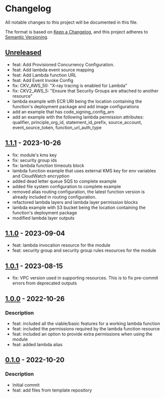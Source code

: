# Changelog
All notable changes to this project will be documented in this file.

The format is based on [Keep a Changelog](https://keepachangelog.com/en/1.0.0/),
and this project adheres to [Semantic Versioning](https://semver.org/spec/v2.0.0.html).

## [Unreleased]
- feat: Add Provisioned Concurrency Configuration.
- feat: Add lambda event source mapping
- feat: Add Lambda function URL
- feat: Add Event Invoke Config
- fix: CKV_AWS_50: "X-ray tracing is enabled for Lambda"
- fix: CKV2_AWS_5: "Ensure that Security Groups are attached to another resource"
- lambda example with ECR URI being the location containing the function's deployment package and add image configurations
- add an example that has code_signing_config_arn
- add an example with the following lambda permission attributes: qualifier, principle_org_id, statement_id_prefix, source_account, event_source_token, function_url_auth_type


## [1.1.1] - 2023-10-26
- fix: module's kms key
- fix: security group ids
- fix: lambda function timeouts block
- lambda function example that uses external KMS key for env variables and CloudWatch encryption
- added dead letter queue SQS to complete example
- added file system configuration to complete example
- removed alias routing configuration, the latest function version is already included in routing configuration.
- refactored lambda layers and lambda layer permission blocks
- lambda example with S3 bucket being the location containing the function's deployment package
- modified lambda layer outputs


## [1.1.0] - 2023-09-04
- feat: lambda invocation resource for the module
- feat: security group and security group rules resources for the module

## [1.0.1] - 2023-08-15
- fix: VPC version used in supporting resources. This is to fix pre-commit errors from deprecated outputs

## [1.0.0] - 2022-10-26
### Description
- feat: included all the viable/basic features for a working lambda function
- feat: included the permissions required by the lambda function resource
- feat: included an option to provide extra permissions when using the module
- feat: added lambda alias

## [0.1.0] - 2022-10-20
### Description
- Initial commit
- feat: add files from template repository

[Unreleased]: https://github.com/boldlink/terraform-aws-lambda/compare/1.1.1...HEAD

[1.1.1]: https://github.com/boldlink/terraform-aws-lambda/releases/tag/1.1.1
[1.1.0]: https://github.com/boldlink/terraform-aws-lambda/releases/tag/1.1.0
[1.0.1]: https://github.com/boldlink/terraform-aws-lambda/releases/tag/1.0.1
[1.0.0]: https://github.com/boldlink/terraform-aws-lambda/releases/tag/1.0.0
[0.1.0]: https://github.com/boldlink/terraform-aws-lambda/releases/tag/0.1.0
